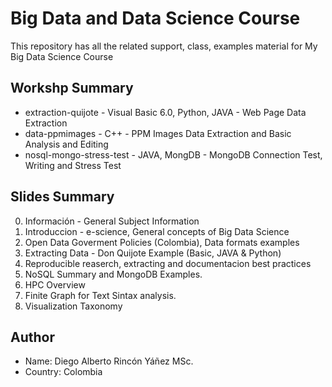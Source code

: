 # Big Data and Data Science Course

This repository has all the related support, class, examples material for My Big Data Science Course

## Workshp Summary

* extraction-quijote - Visual Basic 6.0, Python, JAVA - Web Page Data Extraction 
* data-ppmimages - C++ - PPM Images Data Extraction and Basic Analysis and Editing
* nosql-mongo-stress-test - JAVA, MongDB - MongoDB Connection Test, Writing and Stress Test

## Slides Summary

0. Información - General Subject Information
1. Introduccion - e-science, General concepts of Big Data Science
2. Open Data Goverment Policies (Colombia), Data formats examples
3. Extracting Data - Don Quijote Example (Basic, JAVA & Python)
4. Reproducible reaserch, extracting and documentacion best practices
5. NoSQL Summary and MongoDB Examples.
6. HPC Overview
7. Finite Graph for Text Sintax analysis.
8. Visualization Taxonomy

## Author

* Name: Diego Alberto Rincón Yáñez MSc.
* Country: Colombia
